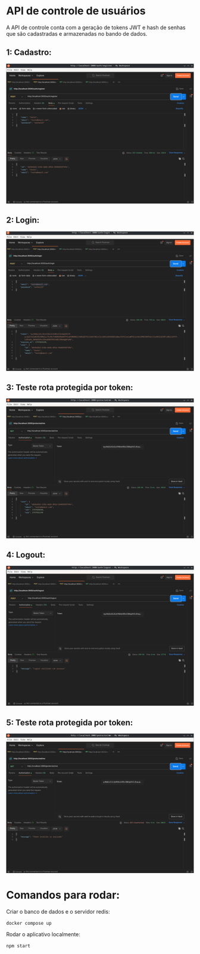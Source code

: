 # API de controle de usuários
A API de controle conta com a geração de tokens JWT e hash de senhas que são cadastradas e armazenadas no bando de dados.

## 1: Cadastro:
![cadastro](./prints/registrar.png)

## 2: Login:
![cadastro](./prints/login.png)

## 3: Teste rota protegida por token:
![cadastro](./prints/protected_sucesso_201.png)

## 4: Logout:
![cadastro](./prints/logout_ok.png)

## 5: Teste rota protegida por token:
![cadastro](./prints/protected_erro_401.png)


# Comandos para rodar:
Criar o banco de dados e o servidor redis:
```
docker compose up 
```

Rodar o aplicativo localmente:
```
npm start
```